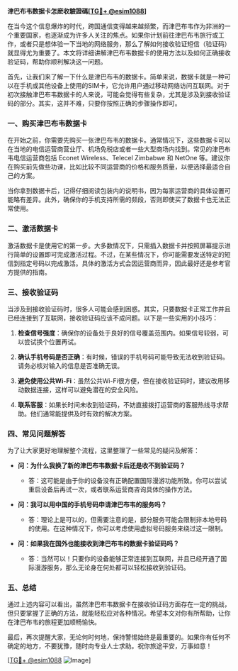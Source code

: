 **津巴布韦数据卡怎麽收驗證碼[[TG💪+ @esim1088](https://t.me/s/esim1088)]**

在当今这个信息爆炸的时代，跨国通信变得越来越频繁，而津巴布韦作为非洲的一个重要国家，也逐渐成为许多人关注的焦点。如果你计划前往津巴布韦旅行或工作，或者只是想体验一下当地的网络服务，那么了解如何接收验证短信（验证码）就显得尤为重要了。本文将详细讲解津巴布韦数据卡的使用方法以及如何正确接收验证码，帮助你顺利解决这一问题。

首先，让我们来了解一下什么是津巴布韦的数据卡。简单来说，数据卡就是一种可以在手机或其他设备上使用的SIM卡，它允许用户通过移动网络访问互联网。对于初次接触津巴布韦数据卡的人来说，可能会觉得有些复杂，尤其是涉及到接收验证码的部分。其实，这并不难，只要你按照正确的步骤操作即可。

### **一、购买津巴布韦数据卡**

在开始之前，你需要先购买一张津巴布韦的数据卡。通常情况下，这些数据卡可以在当地的电信运营商营业厅、机场免税店或者一些大型商场内找到。常见的津巴布韦电信运营商包括 Econet Wireless、Telecel Zimbabwe 和 NetOne 等。建议你在购买前先做些功课，比如比较不同运营商的价格和服务质量，以便选择最适合自己的方案。

当你拿到数据卡后，记得仔细阅读包装内的说明书，因为每家运营商的具体设置可能略有差异。此外，确保你的手机支持所需的频段，否则即使买了数据卡也无法正常使用。

### **二、激活数据卡**

激活数据卡是使用它的第一步。大多数情况下，只需插入数据卡并按照屏幕提示进行简单的设置即可完成激活过程。不过，在某些情况下，你可能需要发送特定的短信到指定号码以完成激活。具体的激活方式会因运营商而异，因此最好还是参考官方提供的指南。

### **三、接收验证码**

当涉及到接收验证码时，很多人可能会感到困惑。其实，只要数据卡正常工作并且已经连接到了互联网，接收验证码应该不成问题。以下是一些实用的小技巧：

1. **检查信号强度**：确保你的设备处于良好的信号覆盖范围内。如果信号较弱，可以尝试换个位置再试。
   
2. **确认手机号码是否正确**：有时候，错误的手机号码可能导致无法收到验证码。请务必核对输入的信息是否准确无误。

3. **避免使用公共Wi-Fi**：虽然公共Wi-Fi很方便，但在接收验证码时，建议改用移动数据连接，这样可以避免潜在的安全风险。

4. **联系客服**：如果长时间未收到验证码，不妨直接拨打运营商的客服热线寻求帮助。他们通常能提供及时有效的解决方案。

### **四、常见问题解答**

为了让大家更好地理解整个流程，这里整理了一些常见的疑问及解答：

- **问：为什么我换了新的津巴布韦数据卡后还是收不到验证码？**
  
  - 答：这可能是由于你的设备没有正确配置国际漫游功能所致。你可以尝试重启设备后再试一次，或者联系运营商咨询具体的操作方法。

- **问：我可以用中国的手机号码申请津巴布韦的服务吗？**
  
  - 答：理论上是可以的，但需要注意的是，部分服务可能会限制非本地号码的使用。在这种情况下，你可以考虑使用虚拟号码服务来绕过这一限制。

- **问：如果我在国外也能接收到津巴布韦的数据卡验证码吗？**
  
  - 答：当然可以！只要你的设备能够正常连接到互联网，并且已经开通了国际漫游服务，那么无论身在何处都可以轻松接收到验证码。

### **五、总结**

通过上述内容可以看出，虽然津巴布韦数据卡在接收验证码方面存在一定的挑战，但只要掌握了正确的方法，就能轻松应对各种情况。希望本文对你有所帮助，让你在津巴布韦的旅程更加顺畅愉快。

最后，再次提醒大家，无论何时何地，保持警惕始终是最重要的。如果你有任何不确定的地方，不要犹豫，随时向专业人士求助。祝你旅途平安，万事如意！

[[TG💪+ @esim1088](https://t.me/s/esim1088) ![Image](https://i.postimg.cc/4NQfJmqS/Snipaste-2025-05-13-00-14-12.png)]